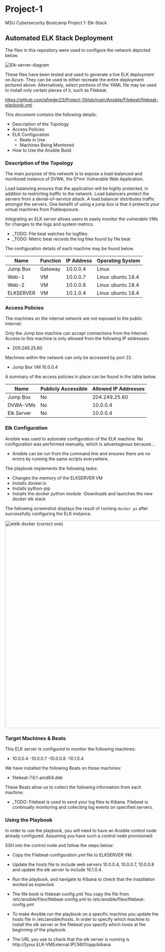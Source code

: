 # Project-1
MSU Cybersecurity Bootcamp Project 1: Elk-Stack
## Automated ELK Stack Deployment

The files in this repository were used to configure the network depicted below.

 
![Elk-server-diagram](https://user-images.githubusercontent.com/91635646/150630580-287c2607-bb85-4ed7-b3e8-ca2fa2b34ce8.png)

These files have been tested and used to generate a live ELK deployment on Azure. They can be used to either recreate the entire deployment pictured above. Alternatively, select portions of the YAML file may be used to install only certain pieces of it, such as Filebeat.

https://github.com/afreder23/Project-1/blob/main/Ansible/Filebeat/filebeat-playbook.yml  

This document contains the following details:
- Description of the Topology
- Access Policies
- ELK Configuration
  - Beats in Use
  - Machines Being Monitored
- How to Use the Ansible Build


### Description of the Topology

The main purpose of this network is to expose a load-balanced and monitored instance of DVWA, the D*mn Vulnerable Web Application.

Load balancing ensures that the application will be highly protected, in addition to restricting traffic to the network. 
  Load balancers protect the servers from a denial-of-service attack. A load balancer distributes traffic amongst the servers. One benefit of using a jump box is that it protects your virtual machines from Publexposure.                                                                                                                                         


Integrating an ELK server allows users to easily monitor the vulnerable VMs for changes to the logs and system metrics.
- _TODO: File beat watches for logfiles
- _TODO: Metric beat records the log files found by file beat

The configuration details of each machine may be found below.

| Name     | Function | IP Address | Operating System |
|----------|----------|------------|------------------|
| Jump Box | Gateway  | 10.0.0.4   | Linux            |
| Web-1    | VM       | 10.0.0.7   | Linux ubuntu 18.4|
| Web-2    | VM       | 10.0.0.8   | Linux ubuntu 18.4|
| ELKSERVER| VM       |  10.1.0.4  | Linux ubuntu 18.4|

### Access Policies

The machines on the internal network are not exposed to the public Internet. 

Only the Jump box machine can accept connections from the Internet. Access to this machine is only allowed from the following IP addresses:
- 209.249.25.60

Machines within the network can only be accessed by port 22.
- Jump Box VM 10.0.0.4

A summary of the access policies in place can be found in the table below.

| Name     | Publicly Accessible | Allowed IP Addresses |
|----------|---------------------|----------------------|
| Jump Box | No                  |204.249.25.60         |
| DVWA-VMs |     No              |   10.0.0.4           |
|Elk Server|       No            |     10.0.0.4         |

### Elk Configuration

Ansible was used to automate configuration of the ELK machine. No configuration was performed manually, which is advantageous because...
- Ansible can be run from the command line and ensures there are no errors by running the same scripts everywhere.

The playbook implements the following tasks:
- Changes the memory of the ELKSERVER VM
- Installs docker.io 
- Installs python-pip 
- Installs the docker python module 
-Downloads and launches the new docker elk stack

The following screenshot displays the result of running `docker ps` after successfully configuring the ELK instance.

 
<img width="674" alt="elelk docker (correct one)" src="https://user-images.githubusercontent.com/91635646/150630604-206068f4-6b81-4800-9121-f5529e8a7f72.png">

### Target Machines & Beats
This ELK server is configured to monitor the following machines:
- 10.0.0.4 
-10.0.0.7 
-10.0.0.8 
-10.1.0.4

We have installed the following Beats on these machines:
- filebeat-7.6.1-amd64.deb

These Beats allow us to collect the following information from each machine:
- _TODO: Filebeat is used to send your log files to Kibana. Filebeat is continually monitoring and collecting log events on specified servers.

### Using the Playbook
In order to use the playbook, you will need to have an Ansible control node already configured. Assuming you have such a control node provisioned: 

SSH into the control node and follow the steps below:
- Copy the Filebeat-configuration.yml file to ELKSERVER VM.
- Update the hosts file to include web servers 10.0.0.4, 10.0.0.7, 10.0.0.8 and update the elk server to include 10.1.0.4.
- Run the playbook, and navigate to Kibana to check that the installation worked as expected.


- The file book is filebeat-config.yml You copy the file from /etc/ansible/files/filebeat-config.yml to /etc/ansible/files/filebeat-config.yml 
- To make Ansible run the playbook on a specific machine you update the hosts file in /etc/ansible/hosts. In order to specify which machine to install the elk server or the filebeat you specify which hosts at the beginning of the playbook. 
- The URL you use to check that the elk server is running is http://[your.ELK-VMExternal.IP]:5601/app/kibana



